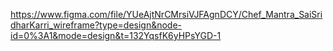 https://www.figma.com/file/YUeAjtNrCMrsiVJFAgnDCY/Chef_Mantra_SaiSridharKarri_wireframe?type=design&node-id=0%3A1&mode=design&t=132YqsfK6yHPsYGD-1

